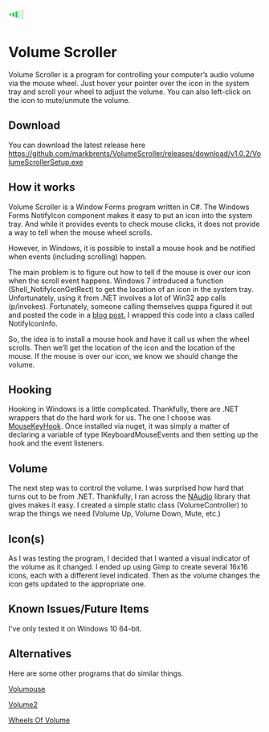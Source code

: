 ![Volume Scroller Logo](VolumeScrollerLogo32.png "Volume Scroller Logo")

# Volume Scroller
Volume Scroller is a program for controlling your computer’s audio volume via the mouse wheel. 
Just hover your pointer over the icon in the system tray and scroll your wheel to adjust the volume. 
You can also left-click on the icon to mute/unmute the volume.

## Download
You can download the latest release here https://github.com/markbrents/VolumeScroller/releases/download/v1.0.2/VolumeScrollerSetup.exe

## How it works 
Volume Scroller is a Window Forms program written in C#. The Windows Forms NotifyIcon component makes it easy to put an icon into the system tray. And while it provides events to check mouse clicks, it does not provide a way to tell when the mouse wheel scrolls.

However, in Windows, it is possible to install a mouse hook and be notified when events (including scrolling) happen.

The main problem is to figure out how to tell if the mouse is over our icon when the scroll event happens. Windows 7 introduced a function (Shell_NotifyIconGetRect) to get the location of an icon in the system tray. Unfortunately, using it from .NET involves a lot of Win32 app calls (p/invokes). Fortunately, someone calling themselves quppa figured it out and posted the code in a [blog post.](https://www.quppa.net/blog/2010/12/08/windows-7-style-notification-area-applications-in-wpf-part-2-notify-icon-position/) I wrapped this code into a class called NotifyIconInfo.

So, the idea is to install a mouse hook and have it call us when the wheel scrolls. Then we’ll get the location of the icon and the location of the mouse. If the mouse is over our icon, we know we should change the volume.

## Hooking
Hooking in Windows is a little complicated. Thankfully, there are .NET wrappers that do the hard work for us. The one I choose was [MouseKeyHook](https://github.com/gmamaladze/globalmousekeyhook). Once installed via nuget, it was simply a matter of declaring a variable of type IKeyboardMouseEvents and then setting up the hook and the event listeners.

## Volume
The next step was to control the volume. I was surprised how hard that turns out to be from .NET. Thankfully, I ran across the [NAudio](https://github.com/naudio/NAudio) library that gives makes it easy. I created a simple static class (VolumeController) to wrap the things we need (Volume Up, Volume Down, Mute, etc.)

## Icon(s)
As I was testing the program, I decided that I wanted a visual indicator of the volume as it changed. I ended up using Gimp to create several 16x16 icons, each with a different level indicated. Then as the volume changes the icon gets updated to the appropriate one.

## Known Issues/Future Items
I've only tested it on Windows 10 64-bit.

## Alternatives
Here are some other programs that do similar things.

[Volumouse](http://www.nirsoft.net/utils/volumouse.html)

[Volume2](http://irzyxa.deviantart.com/art/Volume2-is-an-advanced-Windows-volume-control-270152280)

[Wheels Of Volume](http://drudger.deviantart.com/art/Wheels-of-Volume-2-0-277322003)
